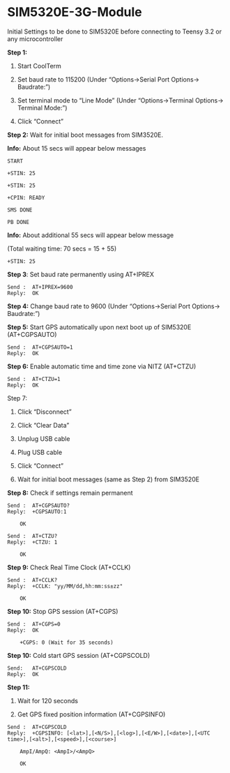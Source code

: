 # SIM5320E-3G-Module

Initial Settings to be done to SIM5320E before connecting to Teensy 3.2 or any microcontroller

**Step 1:**
1. Start CoolTerm

2. Set baud rate to 115200 (Under “Options->Serial Port Options-> Baudrate:”)

3. Set terminal mode to “Line Mode” (Under “Options->Terminal Options-> Terminal Mode:”)

4. Click “Connect”

**Step 2:**
Wait for initial boot messages from SIM3520E.

**Info:** About 15 secs will appear below messages
```
START

+STIN: 25

+STIN: 25

+CPIN: READY

SMS DONE

PB DONE
```
**Info:** About additional 55 secs will appear below message

(Total waiting time: 70 secs = 15 + 55)
```
+STIN: 25
```
**Step 3**:
Set baud rate permanently using AT+IPREX
```
Send :	AT+IPREX=9600
Reply:	OK
```
**Step 4:**
Change baud rate to 9600 (Under “Options->Serial Port Options-> Baudrate:”)

**Step 5:**
Start GPS automatically upon next boot up of SIM5320E (AT+CGPSAUTO)
```
Send : 	AT+CGPSAUTO=1
Reply: 	OK
```
**Step 6:**
Enable automatic time and time zone via NITZ (AT+CTZU)
```
Send :	AT+CTZU=1
Reply:	OK
```
Step 7:
1. Click “Disconnect”

2. Click “Clear Data”

3. Unplug USB cable

4. Plug USB cable

5. Click “Connect”

6. Wait for initial boot messages (same as Step 2) from SIM3520E

**Step 8:**
Check if settings remain permanent
```
Send : 	AT+CGPSAUTO?
Reply: 	+CGPSAUTO:1
	
	OK
	
Send : 	AT+CTZU?
Reply: 	+CTZU: 1
	
	OK
```
**Step 9:**
Check Real Time Clock (AT+CCLK)
```
Send :	AT+CCLK?
Reply:	+CCLK: "yy/MM/dd,hh:mm:ss±zz"

	OK
```
**Step 10:**
Stop GPS session (AT+CGPS)
```	
Send :	AT+CGPS=0
Reply:	OK

	+CGPS: 0 (Wait for 35 seconds)
```
**Step 10:**
Cold start GPS session (AT+CGPSCOLD)
```
Send:	AT+CGPSCOLD
Reply:	OK
```
**Step 11:**
1. Wait for 120 seconds

2. Get GPS fixed position information (AT+CGPSINFO)
```
Send :	AT+CGPSCOLD
Reply:	+CGPSINFO: [<lat>],[<N/S>],[<log>],[<E/W>],[<date>],[<UTC time>],[<alt>],[<speed>],[<course>]

	AmpI/AmpQ: <AmpI>/<AmpQ>

	OK
```
